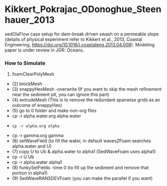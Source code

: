 # Kikkert_Pokrajac_ODonoghue_Steenhauer_2013
sedOlaFlow case setup for dam-break driven swash on a permeable slope (details of physical experiment refer to Kikkert et al., 2013, Coastal Engineering, https://doi.org/10.1016/j.coastaleng.2013.04.008). 
Modeling paper is under review in JGR: Oceans.

### How to Simulate ###
1. foamClearPolyMesh
* (2) blockMesh
* (3) snappyHexMesh -overwrite (If you want to skip the mesh refinement near the sediment pit, you can ignore this part)
* (4) extrudeMesh (This is to remove the redundant spanwise grids as an outcome of snappyHex)
* (5) go to 0 folder and make non-org files
*    cp -r alpha.water.org alpha.water
*     cp -r alpha.org alpha
* cp -r gamma.org gamma
* (6) setWaveField (to fill the water, in default waves2Foam searches alpha.water and U)
* (7) copy U to Ub & alpha.water to alpha1 (SedWaveFoam uses alpha1)
* cp -r U Ub
* cp -r alpha.water alpha1
* (8) funkySetFields -time 0 (to fill up the sediment and remove that portion in alpha1)
* (9) SedWaveRANSDEVFoam (you can make the parallel if you want)
